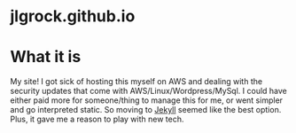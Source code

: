 jlgrock.github.io
=================

# What it is

My site!  I got sick of hosting this myself on AWS and dealing with the security updates that come with AWS/Linux/Wordpress/MySql.  I could have either paid more for someone/thing to manage this for me, or went simpler and go interpreted static.  So moving to [Jekyll](https://jekyllrb.com) seemed like the best option.  Plus, it gave me a reason to play with new tech.


